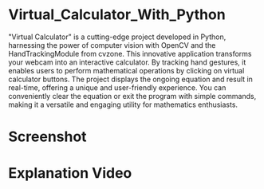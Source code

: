 # Virtual_Calculator_With_Python
"Virtual Calculator" is a cutting-edge project developed in Python, harnessing the power of computer vision with OpenCV and the HandTrackingModule from cvzone. This innovative application transforms your webcam into an interactive calculator. By tracking hand gestures, it enables users to perform mathematical operations by clicking on virtual calculator buttons. The project displays the ongoing equation and result in real-time, offering a unique and user-friendly experience. You can conveniently clear the equation or exit the program with simple commands, making it a versatile and engaging utility for mathematics enthusiasts.
# Screenshot

# Explanation Video

